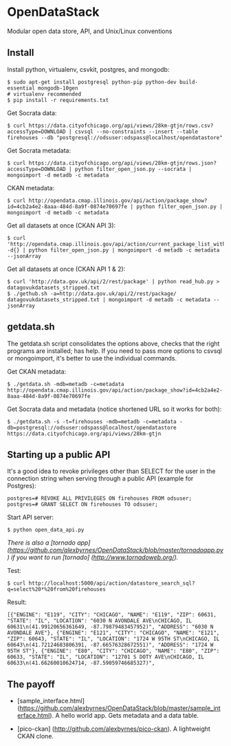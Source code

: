 OpenDataStack
=============

Modular open data store, API, and Unix/Linux conventions

## Install

Install python, virtualenv, csvkit, postgres, and mongodb:

    $ sudo apt-get install postgresql python-pip python-dev build-essential mongodb-10gen
    # virtualenv recommended
    $ pip install -r requirements.txt
    
Get Socrata data:

    $ curl https://data.cityofchicago.org/api/views/28km-gtjn/rows.csv?accessType=DOWNLOAD | csvsql --no-constraints --insert --table firehouses --db "postgresql://odsuser:odspass@localhost/opendatastore"

Get Socrata metadata:

    $ curl https://data.cityofchicago.org/api/views/28km-gtjn/rows.json?accessType=DOWNLOAD | python filter_open_json.py --socrata | mongoimport -d metadb -c metadata

CKAN metadata:

    $ curl http://opendata.cmap.illinois.gov/api/action/package_show?id=4cb2a4e2-8aaa-484d-8a9f-0874e70697fe | python filter_open_json.py | mongoimport -d metadb -c metadata

Get all datasets at once (CKAN API 3):

    $ curl 'http://opendata.cmap.illinois.gov/api/action/current_package_list_with_resources?' -d{} | python filter_open_json.py | mongoimport -d metadb -c metadata --jsonArray

Get all datasets at once (CKAN API 1 & 2):

    $ curl 'http://data.gov.uk/api/2/rest/package' | python read_hub.py > datagovukdatasets_stripped.txt
    $ ./gethub.sh -a=http://data.gov.uk/api/2/rest/package/ datagovukdatasets_stripped.txt | mongoimport -d metadb -c metadata --jsonArray


## getdata.sh

The getdata.sh script consolidates the options above, checks that the right programs are installed; has help.  If you need to pass more options to csvsql or mongoimport, it's better to use the individual commands.

Get CKAN metadata:

    $ ./getdata.sh -mdb=metadb -c=metadata http://opendata.cmap.illinois.gov/api/action/package_show?id=4cb2a4e2-8aaa-484d-8a9f-0874e70697fe

Get Socrata data and metadata (notice shortened URL so it works for both):

    $ ./getdata.sh -s -t=firehouses -mdb=metadb -c=metadata -db=postgresql://odsuser:odspass@localhost/opendatastore https://data.cityofchicago.org/api/views/28km-gtjn

## Starting up a public API

It's a good idea to revoke privileges other than SELECT for the user in the connection string when serving through a public API (example for Postgres):

    postgres=# REVOKE ALL PRIVILEGES ON firehouses FROM odsuser;
    postgres=# GRANT SELECT ON firehouses TO odsuser;

Start API server:

    $ python open_data_api.py
    
*There is also a [tornado app] (https://github.com/alexbyrnes/OpenDataStack/blob/master/tornadoapp.py) if you want to run [tornado] (http://www.tornadoweb.org/).*

Test:

    $ curl http://localhost:5000/api/action/datastore_search_sql?q=select%20*%20from%20firehouses

Result:

    [{"ENGINE": "E119", "CITY": "CHICAGO", "NAME": "E119", "ZIP": 60631, "STATE": "IL", "LOCATION": "6030 N AVONDALE AVE\nCHICAGO, IL 60631\n(41.99120656361649, -87.79879483457952)", "ADDRESS": "6030 N AVONDALE AVE"}, {"ENGINE": "E121", "CITY": "CHICAGO", "NAME": "E121", "ZIP": 60643, "STATE": "IL", "LOCATION": "1724 W 95TH ST\nCHICAGO, IL 60643\n(41.72124683806391, -87.66576328672551)", "ADDRESS": "1724 W 95TH ST"}, {"ENGINE": "E80", "CITY": "CHICAGO", "NAME": "E80", "ZIP": 60633, "STATE": "IL", "LOCATION": "12701 S DOTY AVE\nCHICAGO, IL 60633\n(41.66260010624714, -87.59059746685327)",



## The payoff

* [sample_interface.html] (https://github.com/alexbyrnes/OpenDataStack/blob/master/sample_interface.html). A hello world app.  Gets metadata and a data table.

* [pico-ckan] (http://github.com/alexbyrnes/pico-ckan). A lightweight CKAN clone.


